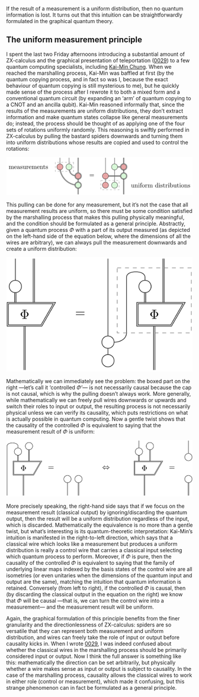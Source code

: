 If the result of a measurement is a uniform distribution, then no quantum information is lost.
It turns out that this intuition can be straightforwardly formulated in the graphical quantum theory.

## The uniform measurement principle

I spent the last two Friday afternoons introducing a substantial amount of ZX-calculus and the graphical presentation of teleportation ([0029](/blog/0029/)) to a few quantum computing specialists, including [Kai-Min Chung](https://www.iis.sinica.edu.tw/~kmchung/).
When we reached the marshalling process, Kai-Min was baffled at first (by the quantum copying process, and in fact so was I, because the exact behaviour of quantum copying is still mysterious to me), but he quickly made sense of the process after I rewrote it to both a mixed form and a conventional quantum circuit (by expanding an ‘arm’ of quantum copying to a CNOT and an ancilla qubit).
Kai-Min reasoned informally that, since the results of the measurements are uniform distributions, they don’t extract information and make quantum states collapse like general measurements do; instead, the process should be thought of as applying one of the four sets of rotations uniformly randomly.
This reasoning is swiftly performed in ZX-calculus by pulling the bastard spiders downwards and turning them into uniform distributions whose results are copied and used to control the rotations:

![Uniformly randomly controlled rotations](uniformly_randomly_controlled_rotations.svg)

This pulling can be done for any measurement, but it’s not the case that all measurement results are uniform, so there must be some condition satisfied by the marshalling process that makes this pulling physically meaningful, and the condition should be formulated as a general principle.
Abstractly, given a quantum process $\Phi$ with a part of its output measured (as depicted on the left-hand side of the equation below, where the dimensions of all the wires are arbitrary), we can always pull the measurement downwards and create a uniform distribution:

![From measurement to uniformly random control](process_with_measurement.svg)

Mathematically we can immediately see the problem: the boxed part on the right —let’s call it ‘controlled $\Phi$’— is not necessarily causal because the cap is not causal, which is why the pulling doesn’t always work.
More generally, while mathematically we can freely pull wires downwards or upwards and switch their roles to input or output, the resulting process is not necessarily physical unless we can verify its causality, which puts restrictions on what is actually possible in quantum computing.
Now a gentle twist shows that the causality of the controlled $\Phi$ is equivalent to saying that the measurement result of $\Phi$ is uniform:

![The uniform measurement principle](uniform_measurement.svg)

More precisely speaking, the right-hand side says that if we focus on the measurement result (classical output) by ignoring/discarding the quantum output, then the result will be a uniform distribution regardless of the input, which is discarded.
Mathematically the equivalence is no more than a gentle twist, but what’s interesting is its quantum-theoretic interpretation:
Kai-Min’s intuition is manifested in the right-to-left direction, which says that a classical wire which looks like a measurement but produces a uniform distribution is really a control wire that carries a classical input selecting which quantum process to perform.
Moreover, if $\Phi$ is pure, then the causality of the controlled $\Phi$ is equivalent to saying that the family of underlying linear maps indexed by the basis states of the control wire are all isometries (or even unitaries when the dimensions of the quantum input and output are the same), matching the intuition that quantum information is retained.
Conversely (from left to right), if the controlled $\Phi$ is causal, then (by discarding the classical output in the equation on the right) we know that $\Phi$ will be causal —that is, we can turn the control wire into a measurement— and the measurement result will be uniform.

Again, the graphical formulation of this principle benefits from the finer granularity and the directionlessness of ZX-calculus: spiders are so versatile that they can represent both measurement and uniform distribution, and wires can freely take the role of input or output before causality kicks in.
When I wrote [0029](/blog/0029/), I was indeed confused about whether the classical wires in the marshalling process should be primarily considered input or output.
Now I think the full answer is something like this: mathematically the direction can be set arbitrarily, but physically whether a wire makes sense as input or output is subject to causality.
In the case of the marshalling process, causality allows the classical wires to work in either role (control or measurement), which made it confusing, but this strange phenomenon can in fact be formulated as a general principle.
